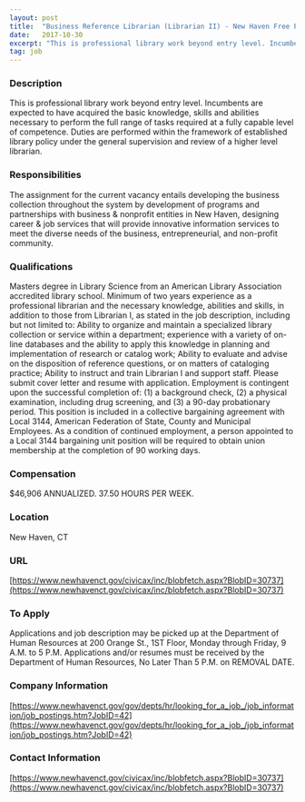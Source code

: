 ```yaml
---
layout: post
title:  "Business Reference Librarian (Librarian II) - New Haven Free Public Library (CT)"
date:   2017-10-30
excerpt: "This is professional library work beyond entry level. Incumbents are expected to have acquired the basic knowledge, skills and abilities necessary to perform the full range of tasks required at a fully capable level of competence. Duties are performed within the framework of established library policy under the general supervision..."
tag: job
---
```


### Description   

This is professional library work beyond entry level. Incumbents are expected to have acquired the basic knowledge, skills and abilities necessary to perform the full range of tasks required at a fully capable level of competence. Duties are performed within the framework of established library policy under the general
supervision and review of a higher level librarian.


### Responsibilities   

The assignment for the current vacancy entails developing the business collection throughout the system by development of programs and partnerships with business & nonprofit entities in New Haven, designing career & job services that will provide innovative information services to meet the diverse needs of the
business, entrepreneurial, and non-profit community.


### Qualifications   

Masters degree in Library Science from an American Library Association accredited library school. Minimum of two years experience as a professional librarian and the necessary knowledge, abilities and skills, in addition to those from Librarian I, as stated in the job description, including but not limited to:
Ability to organize and maintain a specialized library collection or service within a department; experience with a variety of on-line databases and the ability to apply this knowledge in planning and implementation of research or catalog work; Ability to evaluate and advise on the disposition of reference questions, or on matters of cataloging practice; Ability to instruct and train Librarian I and support staff. Please submit cover letter and resume with application.
Employment is contingent upon the successful completion of: (1) a background check, (2) a physical examination, including drug screening, and (3) a 90-day probationary period. This position is included in a collective bargaining agreement with Local 3144, American Federation of State, County and Municipal Employees. As a condition of continued employment, a person appointed to a Local 3144 bargaining unit position will be required to obtain union membership at the completion of 90 working days.


### Compensation   

$46,906 ANNUALIZED. 37.50 HOURS PER WEEK.


### Location   

New Haven, CT


### URL   

[https://www.newhavenct.gov/civicax/inc/blobfetch.aspx?BlobID=30737](https://www.newhavenct.gov/civicax/inc/blobfetch.aspx?BlobID=30737)

### To Apply   

Applications and job description may be picked up at the Department of Human Resources at 200 Orange St., 1ST Floor, Monday through Friday, 9 A.M. to 5 P.M. Applications and/or resumes must be received by the Department of Human Resources, No Later Than 5 P.M. on REMOVAL DATE.


### Company Information   

[https://www.newhavenct.gov/gov/depts/hr/looking_for_a_job_/job_information/job_postings.htm?JobID=42](https://www.newhavenct.gov/gov/depts/hr/looking_for_a_job_/job_information/job_postings.htm?JobID=42)


### Contact Information   

[https://www.newhavenct.gov/civicax/inc/blobfetch.aspx?BlobID=30737](https://www.newhavenct.gov/civicax/inc/blobfetch.aspx?BlobID=30737)


